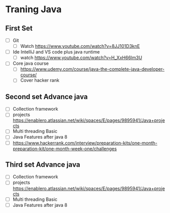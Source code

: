 # Traning Java
## First Set
- [ ] Git 
  - [ ]  Watch https://www.youtube.com/watch?v=8JJ101D3knE
- [ ] Ide IntelliJ and VS code  plus java runtime
  - [ ] watch https://www.youtube.com/watch?v=H_XxH66lm3U
- [ ] Core java course
  - [ ] https://www.udemy.com/course/java-the-complete-java-developer-course/
  - [ ] Cover hacker rank 
  
## Second set Advance java  
- [ ] Collection framework
- [ ] projects https://enablero.atlassian.net/wiki/spaces/E/pages/9895941/Java+projects
- [ ] Multi threading Basic
- [ ] Java Features after java 8
- [ ] https://www.hackerrank.com/interview/preparation-kits/one-month-preparation-kit/one-month-week-one/challenges
## Third set Advance java  

- [ ] Collection framework
- [ ] projects https://enablero.atlassian.net/wiki/spaces/E/pages/9895941/Java+projects
- [ ] Multi threading Basic
- [ ] Java Features after java 8 
